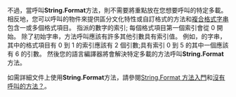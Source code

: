  
不過，當呼叫**String.Format**方法，則不需要將重點放在您想要呼叫的特定多載。 相反地，您可以呼叫的物件來提供區分文化特性或自訂格式的方法和[複合格式字串](~/docs/standard/base-types/composite-formatting.md)包含一或多個格式項目。 指派的數字的索引; 每個格式項目第一個索引會從 0 開始。 除了初始字串，方法呼叫應該有許多其他引數具有索引值。 例如，的字串，其中的格式項目有 0 到 1 的索引應該有 2 個引數;具有索引 0 到 5 的其中一個應該有 6 的引數。 然後您的語言編譯器將會解決特定多載的方法呼叫**String.Format**方法。   

如需詳細文件上使用**String.Format**方法，請參閱[String.Format 方法入門](#Starting)和[沒有呼叫的方法？](#FTaskList)。   
